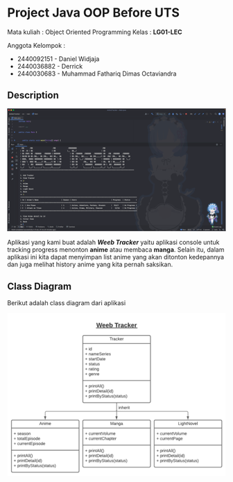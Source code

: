 # Project Java OOP Before UTS

Mata kuliah : Object Oriented Programming
Kelas : __LG01-LEC__

Anggota Kelompok : 
- 2440092151 - Daniel Widjaja
- 2440036882 - Derrick
- 2440030683 - Muhammad Fathariq Dimas Octaviandra

## Description

![](./dokumentasi/MainMenu.png)

Aplikasi yang kami buat adalah _**Weeb Tracker**_ yaitu aplikasi console untuk tracking progress menonton **anime** atau membaca **manga**. 
Selain itu, dalam aplikasi ini kita dapat menyimpan list anime yang akan ditonton kedepannya dan juga melihat history anime yang kita pernah saksikan.

## Class Diagram

Berikut adalah class diagram dari aplikasi

![](./dokumentasi/ClassDiagram.png)



